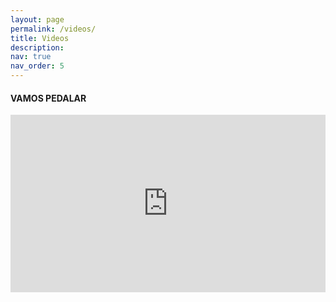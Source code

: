 ```yaml
---
layout: page
permalink: /videos/
title: Videos
description:
nav: true
nav_order: 5
---
```



#### VAMOS PEDALAR

<style>
.video-container {
  position: relative;
  padding-bottom: 56.25%;
  height: 0;
  overflow: hidden;
  max-width: 100%;
}
.video-container iframe {
  position: absolute;
  top: 0;
  left: 0;
  width: 100%;
  height: 100%;
}
</style>

<div class="video-container">
  <iframe src="https://www.youtube.com/embed/IhKtEyC_rcs" frameborder="0" allowfullscreen></iframe>
</div>
